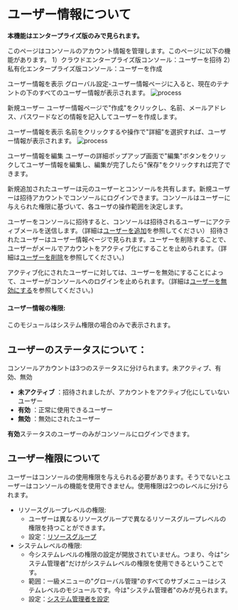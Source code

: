 # ユーザー情報について

**本機能はエンタープライズ版のみで見られます。**

このページはコンソールのアカウント情報を管理します。このページに以下の機能があります。
1）クラウドエンタープライズ版コンソール：ユーザーを招待
2）私有化エンタープライズ版コンソール：ユーザーを作成



ユーザー情報を表示
グローバル設定-ユーザー情報ページに入ると、現在のテナントの下のすべてのユーザー情報が表示されます。
![process](https://docimages.blob.core.chinacloudapi.cn/images/Console/%E5%85%A8%E5%B1%80%E7%AE%A1%E7%90%86/%E7%94%A8%E6%88%B7%E7%AE%A1%E7%90%86/%E7%94%A8%E6%88%B7%E4%BF%A1%E6%81%AF.png)


新規ユーザー
ユーザー情報ページで"作成"をクリックし、名前、メールアドレス、パスワードなどの情報を記入してユーザーを作成します。


ユーザー情報を表示
名前をクリックするや操作で"詳細"を選択すれば、ユーザー情報が表示されます。
![process](https://docimages.blob.core.chinacloudapi.cn/images/Console/%E5%85%A8%E5%B1%80%E7%AE%A1%E7%90%86/%E7%94%A8%E6%88%B7%E7%AE%A1%E7%90%86/%E6%9F%A5%E7%9C%8B%E7%94%A8%E6%88%B7%E8%AF%A6%E6%83%85.png)



ユーザー情報を編集
ユーザーの詳細ポップアップ画面で"編集"ボタンをクリックしてユーザー情報を編集し、編集が完了したら"保存"をクリックすれば完了できます。








新規追加されたユーザーは元のユーザーとコンソールを共有します。新規ユーザーは招待アカウントでコンソールにログインできます。コンソールはユーザーに与えられた権限に基づいて、各ユーザの操作範囲を決定します。

ユーザーをコンソールに招待すると、コンソールは招待されるユーザーにアクティブメールを送信します。（詳細は[ユーザーを追加](.\createUser.md?_v=v2020.4)を参照してください）
招待されたユーザーはユーザー情報ページで見られます。ユーザーを削除することで、ユーザーがメールでアカウントをアクティブ化にすることを止められます。（詳細は[ユーザーを削除](.\editUserStatus.md?_v=v2020.4)を参照してください。)

アクティブ化にされたユーザーに対しては、ユーザーを無効にすることによって、ユーザーがコンソールへのログインを止められます。（詳細は[ユーザーを無効にする](.\editUserStatus.md?_v=v2020.4)を参照してください。)



#### ユーザー情報の権限:

このモジュールはシステム権限の場合のみで表示されます。
<!-- 查看用户：包含用户信息菜单的查看权限，用户信息页面列表的查看查询权限
新增用户:  包含用户管理页面新增用户功能权限
编辑用户：包含用户管理页面列表编辑用户，单个/批量停用用户，单个/批量启用用户功能权限
删除用户：包含用户管理页面单个/批量删除用户功能权限
分配角色:  包含用户管理页面编辑角色功能权限，该权限需要和角色管理-查看角色权限搭配勾选使用，只勾选此权限则无法绑定角色。 -->

## ユーザーのステータスについて：
コンソールアカウントは3つのステータスに分けられます。未アクティブ、有効、無効

- **未アクティブ** ：招待されましたが、アカウントをアクティブ化にしていないユーザー
- **有効** ：正常に使用できるユーザー
- **無効** ：無効にされたユーザー

**有効**ステータスのユーザーのみがコンソールにログインできます。

## ユーザー権限について
ユーザーはコンソールの使用権限を与えられる必要があります。そうでないとユーザーはコンソールの機能を使用できません。使用権限は2つのレベルに分けられます。
- リソースグループレベルの権限:
  - ユーザーは異なるリソースグループで異なるリソースグループレベルの権限を持つことができます。
  - 設定：[リソースグループ](../../management/groups/managegroup.md?_v=v2020.4)
- システムレベルの権限:
  - 今システムレベルの権限の設定が開放されていません。つまり、今は"システム管理者"だけがシステムレベルの権限を使用できるということです。
  - 範囲：一級メニューの"グローバル管理"のすべてのサブメニューはシステムレベルのモジュールです。今は"システム管理者"のみが見られます。
  - 設定：[システム管理者を設定](./createUser.md?_v=v2020.4)
